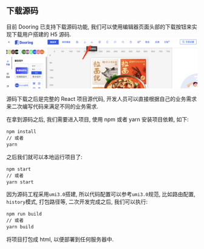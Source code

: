 <!--
 * @Date: 2021-01-17 14:26:00
 * @LastEditors: xuxiaoxi
 * @LastEditTime: 2021-05-17 21:32:58
 * @FilePath: /github-h5-Dooring/doc/zh/guide/functionRealization/saveJson.md
-->

## 下载源码

目前 Dooring 已支持下载源码功能, 我们可以使用编辑器页面头部的下载按钮来实现下载用户搭建的 H5 源码.
<img src="../../../img/functionRealization/down.png" alt="foo">

源码下载之后是完整的 React 项目源代码, 开发人员可以直接根据自己的业务需求来二次编写代码来满足不同的业务需求.

在拿到源码之后, 我们需要进入项目, 使用 npm 或者 yarn 安装项目依赖, 如下:

```bash
npm install
// 或者
yarn
```

之后我们就可以本地运行项目了:

```bash
npm start
// 或者
yarn start
```

因为源码工程采用`umi3.0`搭建, 所以代码配置可以参考`umi3.0`规范, 比如路由配置, `history`模式, 打包路径等, 二次开发完成之后, 我们可以执行:

```bash
npm run build
// 或者
yarn build
```

将项目打包成 html, 以便部署到任何服务器中.

